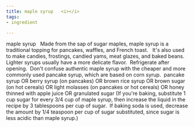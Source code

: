 ```yaml
---
title: maple syrup   <i></i>
tags:
- ingredient

---
```

maple syrup   Made from the sap of sugar maples, maple syrup is a traditional topping for pancakes, waffles, and French toast.   It's also used to make candies, frostings, candied yams, meat glazes, and baked beans.  Lighter syrups usually have a more delicate flavor.  Refrigerate after opening.  Don't confuse authentic maple syrup with the cheaper and more commonly used pancake syrup, which are based on corn syrup.  pancake syrup OR berry syrup (on pancakes) OR brown rice syrup OR brown sugar (on hot cereals) OR light molasses (on pancakes or hot cereals) OR honey thinned with apple juice OR granulated sugar (If you're baking, substitute 1 cup sugar for every 3/4 cup of maple syrup, then increase the liquid in the recipe by 3 tablespoons per cup of sugar.  If baking soda is used, decrease the amount by 1/4 teaspoon per cup of sugar substituted, since sugar is less acidic than maple syrup.)

